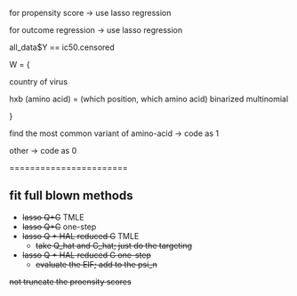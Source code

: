 

for propensity score -> use lasso regression

for outcome regression -> use lasso regression



all_data$Y == ic50.censored

W = {

country of virus

hxb (amino acid) = (which position, which amino acid) binarized multinomial



}



find the most common variant of amino-acid -> code as 1

other -> code as 0

=======================

## fit full blown methods

* ~~lasso Q+G~~ TMLE
* ~~lasso Q+G~~ one-step
* ~~lasso Q + HAL reduced G~~ TMLE
  * ~~take Q_hat and G_hat; just do the targeting~~
* ~~lasso Q + HAL reduced G one-step~~
  * ~~evaluate the EIF; add to the psi_n~~

~~not truncate the proensity scores~~

